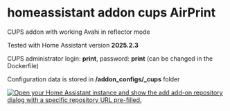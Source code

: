 # homeassistant addon cups AirPrint

CUPS addon with working Avahi in reflector mode

Tested with Home Assistant version **2025.2.3**

CUPS administrator login: **print**, password: **print** (can be changed in the Dockerfile)

Configuration data is stored in **/addon_configs/<slug>_cups** folder

[![Open your Home Assistant instance and show the add add-on repository dialog with a specific repository URL pre-filled.](https://my.home-assistant.io/badges/supervisor_add_addon_repository.svg)](https://my.home-assistant.io/redirect/supervisor_add_addon_repository/?repository_url=https%3A%2F%2Fgithub.com%2Fzajac-grzegorz%2Fhomeassistant-addon-cups-airprint)
